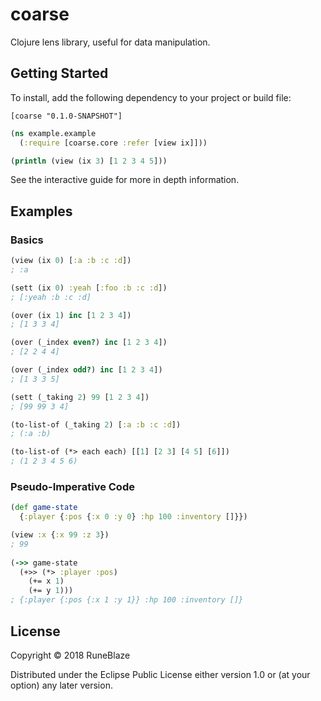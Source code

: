 # coarse

Clojure lens library, useful for data manipulation.

## Getting Started

To install, add the following dependency to your project or build file:

```
[coarse "0.1.0-SNAPSHOT"]
```

```clojure
(ns example.example
  (:require [coarse.core :refer [view ix]]))

(println (view (ix 3) [1 2 3 4 5]))
```

See the interactive guide for more in depth information.

## Examples


### Basics

```clojure
(view (ix 0) [:a :b :c :d])
; :a

(sett (ix 0) :yeah [:foo :b :c :d])
; [:yeah :b :c :d]

(over (ix 1) inc [1 2 3 4])
; [1 3 3 4]

(over (_index even?) inc [1 2 3 4])
; [2 2 4 4]

(over (_index odd?) inc [1 2 3 4])
; [1 3 3 5]

(sett (_taking 2) 99 [1 2 3 4])
; [99 99 3 4]

(to-list-of (_taking 2) [:a :b :c :d])
; (:a :b)

(to-list-of (*> each each) [[1] [2 3] [4 5] [6]])
; (1 2 3 4 5 6)
```


### Pseudo-Imperative Code

```clojure
(def game-state
  {:player {:pos {:x 0 :y 0} :hp 100 :inventory []}})

(view :x {:x 99 :z 3})
; 99
  
(->> game-state
  (+>> (*> :player :pos)
    (+= x 1)
    (+= y 1)))
; {:player {:pos {:x 1 :y 1}} :hp 100 :inventory []}
```

## License

Copyright © 2018 RuneBlaze

Distributed under the Eclipse Public License either version 1.0 or (at
your option) any later version.
